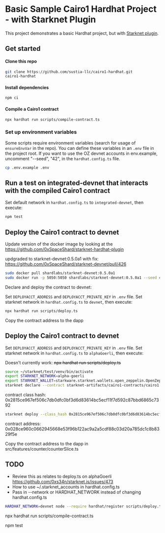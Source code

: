 # Basic Sample Cairo1 Hardhat Project - with Starknet Plugin

This project demonstrates a basic Hardhat project, but with [Starknet plugin](https://github.com/0xSpaceShard/starknet-hardhat-plugin).

## Get started

#### Clone this repo

```bash
git clone https://github.com/sustia-llc/cairo1-hardhat.git
cairo1-hardhat
```

#### Install dependencies

```bash
npm ci
```

#### Compile a Cairo1 contract

```bash
npx hardhat run scripts/compile-contract.ts
```

### Set up environment variables

Some scripts require environment variables (search for usage of `ensureEnvVar` in the repo). You can define these variables in an `.env` file in the project root. If you want to use the OZ devnet accounts in env.example, uncomment "--seed", "42", in the `hardhat.config.ts` file.

```bash
cp .env.example .env
```

## Run a test on integrated-devnet that interacts with the compiled Cairo1 contract

Set default network in `hardhat.config.ts` to `integrated-devnet`, then execute:

```bash
npm test
```

## Deploy the Cairo1 contract to devnet

Update version of the docker image by looking at the https://github.com/0xSpaceShard/starknet-hardhat-plugin

updgraded to starknet-devnet:0.5.0a1 with fix: https://github.com/0xSpaceShard/starknet-devnet/pull/426

```bash
sudo docker pull shardlabs/starknet-devnet:0.5.0a1
sudo docker run -p 5050:5050 shardlabs/starknet-devnet:0.5.0a1 --seed 42
```

Declare and deploy the contract to devnet:

Set `DEPLOYACCT_ADDRESS` and `DEPLOYACCT_PRIVATE_KEY` in `.env` file. Set starknet network in `hardhat.config.ts` to `devnet`, then execute:

```bash
npx hardhat run scripts/deploy.ts
```

Copy the contract address to the dapp

## Deploy the Cairo1 contract to devnet

Set `DEPLOYACCT_ADDRESS` and `DEPLOYACCT_PRIVATE_KEY` in `.env` file. Set starknet network in `hardhat.config.ts` to `alphaGoerli`, then execute:

Doesn't currently work:
~~npx hardhat run scripts/deploy.ts~~

```bash
source ~/starknet/test/venv/bin/activate
export STARKNET_NETWORK=alpha-goerli
export STARKNET_WALLET=starkware.starknet.wallets.open_zeppelin.OpenZeppelinAccount
starknet declare --contract starknet-artifacts/cairo1-contracts/cairo1.cairo/cairo1.json --account v0.11.0.2
```

contract class hash:
0x2815ce967ef506c7db0dfc0bf3d6d83614bc5ecf11f7d592c87bbd6865c7392

```bash
starknet deploy --class_hash 0x2815ce967ef506c7db0dfc0bf3d6d83614bc5ecf11f7d592c87bbd6865c7392 --account v0.11.0.2 --inputs 0
```

contract address:
0x028ce960c0662945668e53f96b122ac9a2a5cdf88c03d20a785dc1c8b8329f5e

Copy the contract address to the dapp in src/features/counter/counterSlice.ts

## TODO

-   Review this as relates to deploy.ts on alphaGoerli https://github.com/0xs34n/starknet.js/issues/473
-   How to use ~/.starknet_accounts in hardhat.config.ts
-   Pass in --network or HARDHAT_NETWORK instead of changing hardhat.config.ts

```bash
HARDHAT_NETWORK=devnet node --require hardhat/register scripts/deploy.ts
```

npx hardhat run scripts/compile-contract.ts

npm test
